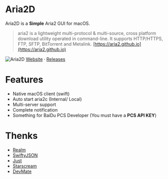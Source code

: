 # Aria2D
Aria2D is a **Simple** Aria2 GUI for macOS.

> aria2 is a lightweight multi-protocol & multi-source, cross platform download utility operated in command-line. It supports HTTP/HTTPS, FTP, SFTP, BitTorrent and Metalink. [https://aria2.github.io](https://aria2.github.io)

![Aria2D](https://i.imgur.com/i6NdSsG.png)
[Website](https://xjbeta.github.io/Aria2D) · [Releases](https://github.com/xjbeta/Aria2D/releases)
# Features
- Native macOS client (swift)
- Auto start aria2c (Internal/ Local)
- Multi-server support
- Complete notification
- Something for BaiDu PCS Developer (You must have a **PCS API KEY**)

# Thenks
- [Realm](https://realm.io/)
- [SwiftyJSON](https://github.com/SwiftyJSON/SwiftyJSON)
- [Just](https://github.com/JustHTTP/Just)
- [Starscream](https://github.com/daltoniam/Starscream)
- [DevMate](https://devmate.com/)
